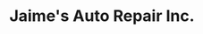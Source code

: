 ---
title: "Jaime's Auto Repair Inc."
url: /lawrenceville/jaimes-auto-repair-inc/
shop: Autowerkstatt
---